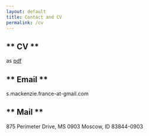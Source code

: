 ```yaml
---
layout: default
title: Contact and CV
permalink: /cv
---
```


** CV ** 
--------------------------------------------------------------------------------
as [pdf](https://github.com/shannonmackenzie/shannonmackenzie.github.io/blob/master/images/resume_July2017.pdf)

** Email **
--------------------------------------------------------------------------------
s.mackenzie.france-at-gmail.com 

** Mail **
--------------------------------------------------------------------------------
875 Perimeter Drive, MS 0903 
Moscow, ID 83844-0903
